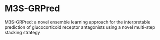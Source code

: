 # M3S-GRPred

M3S-GRPred: a novel ensemble learning approach for the interpretable prediction of glucocorticoid receptor antagonists using a novel multi-step stacking strategy
